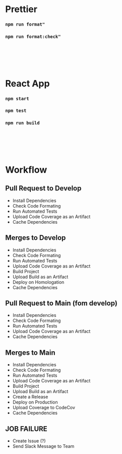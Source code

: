 # Prettier

### `npm run format"`

### `npm run format:check"`

<br><br><br><br>

# React App

### `npm start`

### `npm test`

### `npm run build`

<br><br><br><br>

# Workflow

## Pull Request to Develop

- Install Dependencies
- Check Code Formating
- Run Automated Tests
- Upload Code Coverage as an Artifact
- Cache Dependencies

## Merges to Develop

- Install Dependencies
- Check Code Formating
- Run Automated Tests
- Upload Code Coverage as an Artifact
- Build Project
- Upload Build as an Artifact
- Deploy on Homologation
- Cache Dependencies

## Pull Request to Main (fom develop)

- Install Dependencies
- Check Code Formating
- Run Automated Tests
- Upload Code Coverage as an Artifact
- Cache Dependencies

## Merges to Main

- Install Dependencies
- Check Code Formating
- Run Automated Tests
- Upload Code Coverage as an Artifact
- Build Project
- Upload Build as an Artifact
- Create a Release
- Deploy on Production
- Upload Coverage to CodeCov
- Cache Dependencies

## JOB FAILURE

- Create Issue (?)
- Send Slack Message to Team
